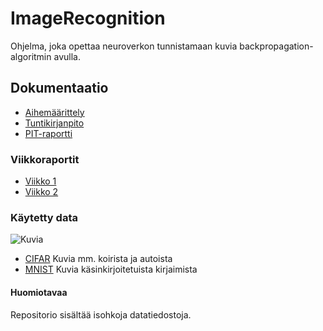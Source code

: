 # ImageRecognition

Ohjelma, joka opettaa neuroverkon tunnistamaan kuvia backpropagation-algoritmin avulla.


## Dokumentaatio

 - [Aihemäärittely](https://github.com/SimoKorkolainen/ImageRecognition/blob/master/dokumentaatio/backpropagation.pdf)
 - [Tuntikirjanpito](https://github.com/SimoKorkolainen/ImageRecognition/blob/master/dokumentaatio/tuntikirjanpito.md)
 - [PIT-raportti]( http://htmlpreview.github.io/?https://github.com/SimoKorkolainen/ImageRecognition/blob/master/dokumentaatio/pit-reports/201605271832/index.html)

### Viikkoraportit

- [Viikko 1](https://github.com/SimoKorkolainen/ImageRecognition/blob/master/dokumentaatio/viikkoraportit/viikkoraportti1.md)
- [Viikko 2](https://github.com/SimoKorkolainen/ImageRecognition/blob/master/dokumentaatio/viikkoraportit/viikkoraportti2.md)
 


### Käytetty data
![Kuvia](https://kaggle2.blob.core.windows.net/competitions/kaggle/3649/media/cifar-10.png)
- [CIFAR](https://www.cs.toronto.edu/~kriz/cifar.html) Kuvia mm. koirista ja autoista
- [MNIST](http://yann.lecun.com/exdb/mnist/) Kuvia käsinkirjoitetuista kirjaimista
 
#### Huomiotavaa

Repositorio sisältää isohkoja datatiedostoja.
